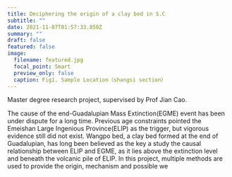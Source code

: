 ```yaml
---
title: Deciphering the origin of a clay bed in S.C
subtitle: ""
date: 2021-11-07T01:57:33.850Z
summary: ""
draft: false
featured: false
image:
  filename: featured.jpg
  focal_point: Smart
  preview_only: false
  caption: Fig1. Sample Location（shangsi section）
---
```

Master degree research project, supervised by Prof Jian Cao.

The cause of the end-Guadalupian Mass Extinction(EGME) event has been under dispute for a long time. Previous age constraints pointed the Emeishan Large Ingenious Province(ELIP) as the trigger, but vigorous evidence still did not exist. Wangpo bed, a clay bed formed at the end of Guadalupian, has long been believed as the key a study the causal relationship between ELIP and EGME, as it lies above the extinction level and beneath the volcanic pile of ELIP. In this project, multiple methods are used to provide the origin, mechanism and possible we